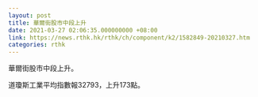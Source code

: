 ```yaml
---
layout: post
title: 華爾街股市中段上升
date: 2021-03-27 02:06:35.000000000 +08:00
link: https://news.rthk.hk/rthk/ch/component/k2/1582849-20210327.htm
categories: rthk
---
```


華爾街股市中段上升。

道瓊斯工業平均指數報32793，上升173點。
